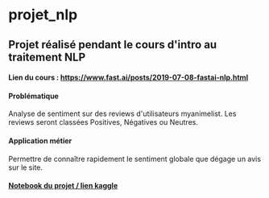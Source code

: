# projet_nlp

## Projet réalisé pendant le cours d'intro au traitement NLP

#### Lien du cours : https://www.fast.ai/posts/2019-07-08-fastai-nlp.html

#### Problématique 

  Analyse de sentiment sur des reviews d'utilisateurs myanimelist. Les reviews seront classées Positives, Négatives ou Neutres.

#### Application métier 

  Permettre de connaître rapidement le sentiment globale que dégage un avis sur le site.

#### [Notebook du projet / lien kaggle](https://www.kaggle.com/robertojustino/projet-nlp)